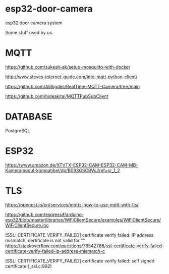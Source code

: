 # esp32-door-camera
esp32 door camera system


Some stuff used by us.

# MQTT
https://github.com/sukesh-ak/setup-mosquitto-with-docker

http://www.steves-internet-guide.com/into-mqtt-python-client/

https://github.com/AliBigdeli/RealTime-MQTT-Camera/tree/main

https://github.com/hideakitai/MQTTPubSubClient


# DATABASE
PostgreSQL


# ESP32
https://www.amazon.de/XTVTX-ESP32-CAM-ESP32-CAM-MB-Kameramodul-kompatibel/dp/B093GSCBWJ/ref=sr_1_2


# TLS
https://openest.io/en/services/mqtts-how-to-use-mqtt-with-tls/

https://github.com/espressif/arduino-esp32/blob/master/libraries/WiFiClientSecure/examples/WiFiClientSecure/WiFiClientSecure.ino



[SSL: CERTIFICATE_VERIFY_FAILED] certificate verify failed: IP address mismatch, certificate is not valid for ""
https://stackoverflow.com/questions/76542786/ssl-certificate-verify-failed-certificate-verify-failed-ip-address-mismatch-c

[SSL: CERTIFICATE_VERIFY_FAILED] certificate verify failed: self signed certificate (_ssl.c:992)


